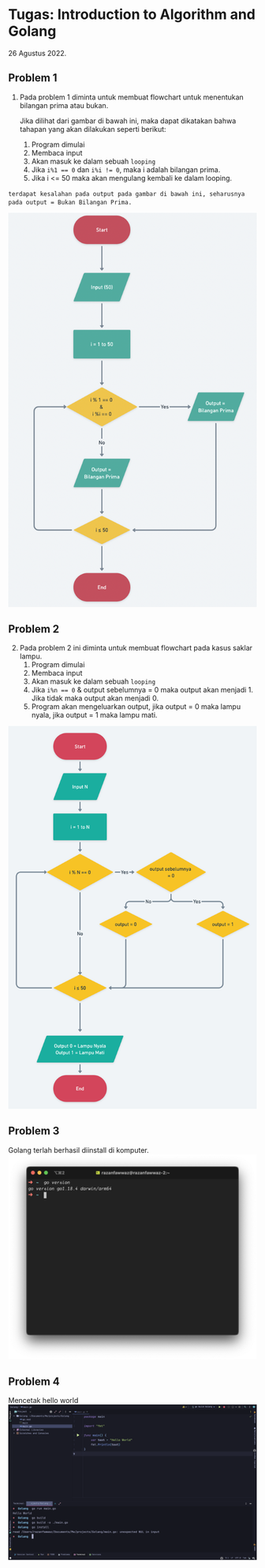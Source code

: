 # Tugas: Introduction to Algorithm and Golang

26 Agustus 2022.


## Problem 1
1. Pada problem 1 diminta untuk membuat flowchart untuk menentukan bilangan prima atau bukan.

    Jika dilihat dari gambar di bawah ini, maka dapat dikatakan bahwa tahapan yang akan dilakukan seperti berikut: 
    1. Program dimulai
    2. Membaca input
    3. Akan masuk ke dalam sebuah `looping`
    4. Jika `i%1 == 0` dan `i%i != 0`, maka i adalah bilangan prima.
    5. Jika i <= 50 maka akan mengulang kembali ke dalam looping.

`terdapat kesalahan pada output pada gambar di bawah ini, seharusnya pada output = Bukan Bilangan Prima.`

![bilangan-prima](../screenshots/bilangan-prima.png)

## Problem 2
2. Pada problem 2 ini diminta untuk membuat flowchart pada kasus saklar lampu. 
    1. Program dimulai
    2. Membaca input
    3. Akan masuk ke dalam sebuah `looping`
    4. Jika `i%n == 0` & output sebelumnya = 0 maka output akan menjadi 1. Jika tidak maka output akan menjadi 0.
    6. Program akan mengeluarkan output, jika output = 0 maka lampu nyala, jika output = 1 maka lampu mati.

![menentukan-lampu](../screenshots/lampu.png)

## Problem 3
Golang terlah berhasil diinstall di komputer.
![instalasi](../screenshots/golang.png)

## Problem 4
Mencetak hello world
![print](../screenshots/golangrun.png)
